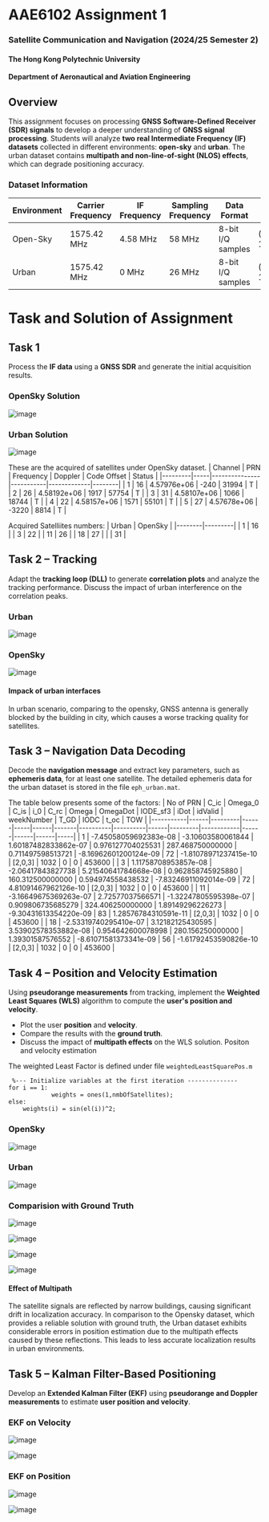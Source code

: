 # AAE6102 Assignment 1

### Satellite Communication and Navigation (2024/25 Semester 2)

#### The Hong Kong Polytechnic University  
**Department of Aeronautical and Aviation Engineering**  
## Overview  
This assignment focuses on processing **GNSS Software-Defined Receiver (SDR) signals** to develop a deeper understanding of **GNSS signal processing**. Students will analyze **two real Intermediate Frequency (IF) datasets** collected in different environments: **open-sky** and **urban**. The urban dataset contains **multipath and non-line-of-sight (NLOS) effects**, which can degrade positioning accuracy.

### Dataset Information  

| Environment | Carrier Frequency | IF Frequency | Sampling Frequency | Data Format | Ground Truth Coordinates | Data Length | Collection Date (UTC) |
|------------|------------------|--------------|-------------------|------------|-----------------------|------------|-----------------|
| Open-Sky  | 1575.42 MHz | 4.58 MHz | 58 MHz | 8-bit I/Q samples | (22.328444770087565, 114.1713630049711) | 90 seconds | 14/10/2021 12.21pm|
| Urban     | 1575.42 MHz | 0 MHz | 26 MHz | 8-bit I/Q samples | (22.3198722, 114.209101777778) | 90 seconds | 07/06/2019 04.49am |
# Task and Solution of Assignment

## Task 1
Process the **IF data** using a **GNSS SDR** and generate the initial acquisition results.
### OpenSky Solution
![image](https://github.com/Arthurqi0825/AAE6102_Assignment1/blob/main/Figures/OpenSky_Acq.jpg)
### Urban Solution
![image](https://github.com/Arthurqi0825/AAE6102_Assignment1/blob/main/Figures/Acq_Result_Urban.jpg)

These are the acquired of satellites under OpenSky dataset.
| Channel | PRN |   Frequency   |  Doppler  | Code Offset | Status |
|---------|-----|---------------|-----------|-------------|--------|
|    1    |  16 |  4.57976e+06  |    -240   |     31994   |    T   |
|    2    |  26 |  4.58192e+06  |    1917   |     57754   |    T   |
|    3    |  31 |  4.58107e+06  |    1066   |     18744   |    T   |
|    4    |  22 |  4.58157e+06  |    1571   |     55101   |    T   |
|    5    |  27 |  4.57678e+06  |   -3220   |      8814   |    T   |

Acquired Satelliites numbers:
| Urban  | OpenSky |
|--------|---------|
| 1      | 16      |
| 3      | 22      |
| 11     | 26      |
| 18     | 27      |
|        | 31      |
## **Task 2 – Tracking**  
Adapt the **tracking loop (DLL)** to generate **correlation plots** and analyze the tracking performance. Discuss the impact of urban interference on the correlation peaks. 

### Urban 
![image](https://github.com/Arthurqi0825/AAE6102_Assignment1/blob/main/Figures/Correlation_Urban.jpg)
### OpenSky
![image](https://github.com/Arthurqi0825/AAE6102_Assignment1/blob/main/Figures/Correlation_OpenSky.jpg)

#### Impack of urban interfaces

In urban scenario, comparing to the opensky, GNSS antenna is generally blocked by the building in city, which causes a worse tracking quality for satellites.
## **Task 3 – Navigation Data Decoding**  
Decode the **navigation message** and extract key parameters, such as **ephemeris data**, for at least one satellite.
The detailed ephemeris data for the urban dataset is stored in the file `eph_urban.mat`.

The table below presents some of the factors: 
| No of PRN | C_ic | Omega_0 | C_is | i_0 | C_rc | Omega | OmegaDot | IODE_sf3 | iDot | idValid | weekNumber | T_GD | IODC | t_oc | TOW |
|-----------|------|---------|------|-----|------|-------|----------|----------|------|---------|------------|------|------|------|-----|
| 1         | -7.45058059692383e-08 | -3.10603580061844 | 1.60187482833862e-07 | 0.976127704025531 | 287.468750000000 | 0.711497598513721 | -8.16962601200124e-09 | 72 | -1.81078971237415e-10 | [2,0,3] | 1032 | 0 | 0 | 453600 |
| 3         | 1.11758708953857e-08 | -2.06417843827738 | 5.21540641784668e-08 | 0.962858745925880 | 160.312500000000 | 0.594974558438532 | -7.83246911092014e-09 | 72 | 4.81091467962126e-10 | [2,0,3] | 1032 | 0 | 0 | 453600 |
| 11        | -3.16649675369263e-07 | 2.72577037566571 | -1.32247805595398e-07 | 0.909806735685279 | 324.406250000000 | 1.89149296226273 | -9.30431613354220e-09 | 83 | 1.28576784310591e-11 | [2,0,3] | 1032 | 0 | 0 | 453600 |
| 18        | -2.53319740295410e-07 | 3.12182125430595 | 3.53902578353882e-08 | 0.954642600078998 | 280.156250000000 | 1.39301587576552 | -8.61071581373341e-09 | 56 | -1.61792453590826e-10 | [2,0,3] | 1032 | 0 | 0 | 453600 |

## **Task 4 – Position and Velocity Estimation**  
Using **pseudorange measurements** from tracking, implement the **Weighted Least Squares (WLS)** algorithm to compute the **user's position and velocity**.  
- Plot the user **position** and **velocity**.  
- Compare the results with the **ground truth**.  
- Discuss the impact of **multipath effects** on the WLS solution.
Positon and velocity estimation 

The weighted Least Factor is defined under file `weightedLeastSquarePos.m`

```
 %--- Initialize variables at the first iteration --------------
for i == 1:
            weights = ones(1,nmbOfSatellites);
else:
    weights(i) = sin(el(i))^2;
```
### OpenSky
![image](https://github.com/Arthurqi0825/AAE6102_Assignment1/blob/main/Figures/Position_OpenSky.jpg)

### Urban
![image](https://github.com/Arthurqi0825/AAE6102_Assignment1/blob/main/Figures/Position_urban.jpg)

### Comparision with Ground Truth
![image](https://github.com/Arthurqi0825/AAE6102_Assignment1/blob/main/Figures/Navigation_solution_opeksky.jpg)

![image](https://github.com/Arthurqi0825/AAE6102_Assignment1/blob/main/Figures/Navigation_Solution_Urban.jpg)


![image](https://github.com/Arthurqi0825/AAE6102_Assignment1/blob/main/Figures/OpenSky.png)

![image](https://github.com/Arthurqi0825/AAE6102_Assignment1/blob/main/Figures/Urban.png)


#### Effect of Multipath

The satellite signals are reflected by narrow buildings, causing significant drift in localization accuracy. In comparison to the Opensky dataset, which provides a reliable solution with ground truth, the Urban dataset exhibits considerable errors in position estimation due to the multipath effects caused by these reflections. This leads to less accurate localization results in urban environments.

## **Task 5 – Kalman Filter-Based Positioning**  
Develop an **Extended Kalman Filter (EKF)** using **pseudorange and Doppler measurements** to estimate **user position and velocity**.

### EKF on Velocity
![image](https://github.com/Arthurqi0825/AAE6102_Assignment1/blob/main/Figures/EKF_Velocity_Urban.jpg)

![image](https://github.com/Arthurqi0825/AAE6102_Assignment1/blob/main/Figures/EKF_Velocity_OpenSky.jpg)

### EKF on Position

![image](https://github.com/Arthurqi0825/AAE6102_Assignment1/blob/main/Figures/EKF_Navigation_Opensky.jpg)


![image](https://github.com/Arthurqi0825/AAE6102_Assignment1/blob/main/Figures/EKF_Navigation_Urban.jpg)

